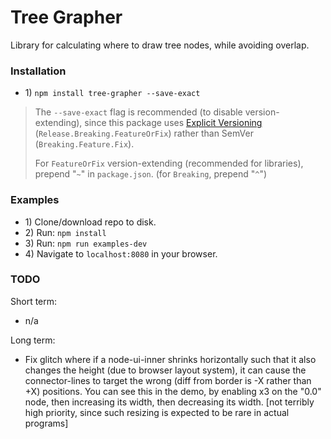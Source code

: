# Tree Grapher

Library for calculating where to draw tree nodes, while avoiding overlap.

### Installation

* 1\) `npm install tree-grapher --save-exact`
> The `--save-exact` flag is recommended (to disable version-extending), since this package uses [Explicit Versioning](https://medium.com/sapioit/why-having-3-numbers-in-the-version-name-is-bad-92fc1f6bc73c) (`Release.Breaking.FeatureOrFix`) rather than SemVer (`Breaking.Feature.Fix`).
>
> For `FeatureOrFix` version-extending (recommended for libraries), prepend "`~`" in `package.json`. (for `Breaking`, prepend "`^`")

### Examples

* 1\) Clone/download repo to disk.
* 2\) Run: `npm install`
* 3\) Run: `npm run examples-dev`
* 4\) Navigate to `localhost:8080` in your browser.

### TODO

Short term:
* n/a

Long term:
* Fix glitch where if a node-ui-inner shrinks horizontally such that it also changes the height (due to browser layout system), it can cause the connector-lines to target the wrong (diff from border is -X rather than +X) positions. You can see this in the demo, by enabling x3 on the "0.0" node, then increasing its width, then decreasing its width. [not terribly high priority, since such resizing is expected to be rare in actual programs]
